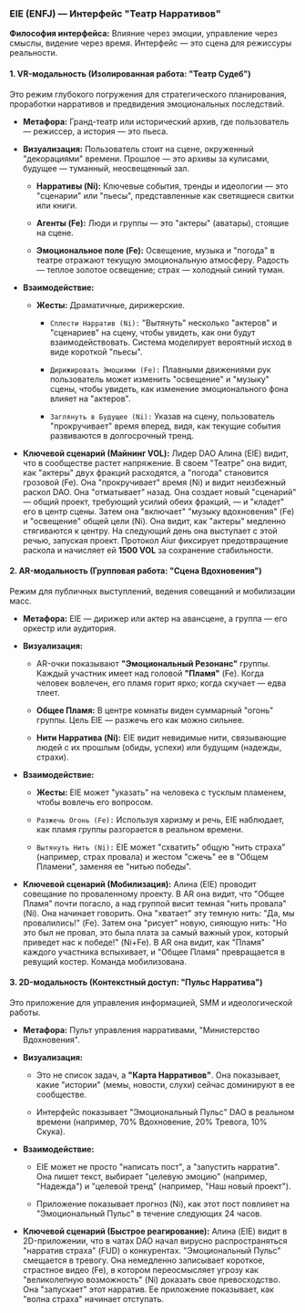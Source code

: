 ### EIE (ENFJ) — Интерфейс "Театр Нарративов"

**Философия интерфейса:** Влияние через эмоции, управление через смыслы, видение через время. Интерфейс — это сцена для режиссуры реальности.

#### 1. VR-модальность (Изолированная работа: "Театр Судеб")

Это режим глубокого погружения для стратегического планирования, проработки нарративов и предвидения эмоциональных последствий.

- **Метафора:** Гранд-театр или исторический архив, где пользователь — режиссер, а история — это пьеса.
    
- **Визуализация:** Пользователь стоит на сцене, окруженный "декорациями" времени. Прошлое — это архивы за кулисами, будущее — туманный, неосвещенный зал.
    
    - **Нарративы (Ni):** Ключевые события, тренды и идеологии — это "сценарии" или "пьесы", представленные как светящиеся свитки или книги.
        
    - **Агенты (Fe):** Люди и группы — это "актеры" (аватары), стоящие на сцене.
        
    - **Эмоциональное поле (Fe):** Освещение, музыка и "погода" в театре отражают текущую эмоциональную атмосферу. Радость — теплое золотое освещение; страх — холодный синий туман.
        
- **Взаимодействие:**
    
    - **Жесты:** Драматичные, дирижерские.
        
        - `Сплести Нарратив (Ni):` "Вытянуть" несколько "актеров" и "сценариев" на сцену, чтобы увидеть, как они будут взаимодействовать. Система моделирует вероятный исход в виде короткой "пьесы".
            
        - `Дирижировать Эмоциями (Fe):` Плавными движениями рук пользователь может изменить "освещение" и "музыку" сцены, чтобы увидеть, как изменение эмоционального фона влияет на "актеров".
            
        - `Заглянуть в Будущее (Ni):` Указав на сцену, пользователь "прокручивает" время вперед, видя, как текущие события развиваются в долгосрочный тренд.
            
- **Ключевой сценарий (Майнинг VOL):** Лидер DAO Алина (EIE) видит, что в сообществе растет напряжение. В своем "Театре" она видит, как "актеры" двух фракций расходятся, а "погода" становится грозовой (Fe). Она "прокручивает" время (Ni) и видит неизбежный раскол DAO. Она "отматывает" назад. Она создает новый "сценарий" — общий проект, требующий усилий обеих фракций, — и "кладет" его в центр сцены. Затем она "включает" "музыку вдохновения" (Fe) и "освещение" общей цели (Ni). Она видит, как "актеры" медленно стягиваются к центру. На следующий день она выступает с этой речью, запуская проект. Протокол Aiur фиксирует предотвращение раскола и начисляет ей **1500 VOL** за сохранение стабильности.
    

#### 2. AR-модальность (Групповая работа: "Сцена Вдохновения")

Режим для публичных выступлений, ведения совещаний и мобилизации масс.

- **Метафора:** EIE — дирижер или актер на авансцене, а группа — его оркестр или аудитория.
    
- **Визуализация:**
    
    - AR-очки показывают **"Эмоциональный Резонанс"** группы. Каждый участник имеет над головой **"Пламя"** (Fe). Когда человек вовлечен, его пламя горит ярко; когда скучает — едва тлеет.
        
    - **Общее Пламя:** В центре комнаты виден суммарный "огонь" группы. Цель EIE — разжечь его как можно сильнее.
        
    - **Нити Нарратива (Ni):** EIE видит невидимые нити, связывающие людей с их прошлым (обиды, успехи) или будущим (надежды, страхи).
        
- **Взаимодействие:**
    
    - **Жесты:** EIE может "указать" на человека с тусклым пламенем, чтобы вовлечь его вопросом.
        
    - `Разжечь Огонь (Fe):` Используя харизму и речь, EIE наблюдает, как пламя группы разгорается в реальном времени.
        
    - `Вытянуть Нить (Ni):` EIE может "схватить" общую "нить страха" (например, страх провала) и жестом "сжечь" ее в "Общем Пламени", заменяя ее "нитью победы".
        
- **Ключевой сценарий (Мобилизация):** Алина (EIE) проводит совещание по проваленному проекту. В AR она видит, что "Общее Пламя" почти погасло, а над группой висит темная "нить провала" (Ni). Она начинает говорить. Она "хватает" эту темную нить: "Да, мы провалились!" (Fe). Затем она "рисует" новую, сияющую нить: "Но это был не провал, это была плата за самый важный урок, который приведет нас к победе!" (Ni+Fe). В AR она видит, как "Пламя" каждого участника вспыхивает, и "Общее Пламя" превращается в ревущий костер. Команда мобилизована.
    

#### 3. 2D-модальность (Контекстный доступ: "Пульс Нарратива")

Это приложение для управления информацией, SMM и идеологической работы.

- **Метафора:** Пульт управления нарративами, "Министерство Вдохновения".
    
- **Визуализация:**
    
    - Это не список задач, а **"Карта Нарративов"**. Она показывает, какие "истории" (мемы, новости, слухи) сейчас доминируют в ее сообществе.
        
    - Интерфейс показывает "Эмоциональный Пульс" DAO в реальном времени (например, 70% Вдохновение, 20% Тревога, 10% Скука).
        
- **Взаимодействие:**
    
    - EIE может не просто "написать пост", а "запустить нарратив". Она пишет текст, выбирает "целевую эмоцию" (например, "Надежда") и "целевой тренд" (например, "Наш новый проект").
        
    - Приложение показывает прогноз (Ni), как этот пост повлияет на "Эмоциональный Пульс" в течение следующих 24 часов.
        
- **Ключевой сценарий (Быстрое реагирование):** Алина (EIE) видит в 2D-приложении, что в чатах DAO начал вирусно распространяться "нарратив страха" (FUD) о конкурентах. "Эмоциональный Пульс" смещается в тревогу. Она немедленно записывает короткое, страстное видео (Fe), в котором переосмысляет угрозу как "великолепную возможность" (Ni) доказать свое превосходство. Она "запускает" этот нарратив. Ее приложение показывает, как "волна страха" начинает отступать.